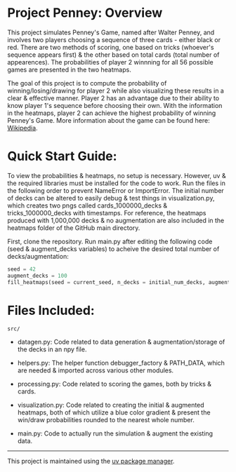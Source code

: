 # Project Penney: Overview

This project simulates Penney's Game, named after Walter Penney, and involves two players choosing a sequence of three cards - either black or red. There are two methods of scoring, one based on tricks (whoever's sequence appears first) & the other based on total cards (total number of appearences). The probabilities of player 2 winnning for all 56 possible games are presented in the two heatmaps. 

The goal of this project is to compute the probability of winning/losing/drawing for player 2 while also visualizing these results in a clear & effective manner. Player 2 has an advantage due to their ability to know player 1's sequence before choosing their own. With the information in the heatmaps, player 2 can achieve the highest probability of winning Penney's Game. More information about the game can be found here: [Wikipedia](https://en.wikipedia.org/wiki/Penney%27s_game).


# Quick Start Guide:

To view the probabilities & heatmaps, no setup is necessary. However, uv & the required libraries must be installed for the code to work. Run the files in the following order to prevent NameError or ImportError. The initial number of decks can be altered to easily debug & test things in visualization.py, which creates two pngs called cards_1000000_decks & tricks_1000000_decks with timestamps. For reference, the heatmaps produced with 1,000,000 decks & no augmentation are also included in the heatmaps folder of the GitHub main directory.

First, clone the repository. Run main.py after editing the following code (seed & augment_decks variables) to acheive the desired total number of decks/augmentation:

```python
seed = 42
augment_decks = 100
fill_heatmaps(seed = current_seed, n_decks = initial_num_decks, augment_decks = augment_decks, output_file = output_file)

```

# Files Included:

`src/`

- datagen.py: Code related to data generation & augmentation/storage of the decks in an npy file.

- helpers.py: The helper function debugger_factory & PATH_DATA, which are needed & imported across various other modules.

- processing.py: Code related to scoring the games, both by tricks & cards.

- visualization.py: Code related to creating the initial & augmented heatmaps, both of which utilize a blue color gradient & present the win/draw probabilities rounded to the nearest whole number.

- main.py: Code to actually run the simulation & augment the existing data.

---

This project is maintained using the [uv package manager](https://docs.astral.sh/uv/).


 
